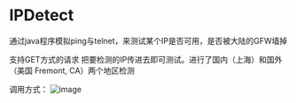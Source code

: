 # IPDetect

通过java程序模拟ping与telnet，来测试某个IP是否可用，是否被大陆的GFW墙掉

支持GET方式的请求 把要检测的IP传进去即可测试。进行了国内（上海）和国外（美国 Fremont, CA）两个地区检测

调用方式：
![image](https://github.com/whaleal/IPDetect/assets/51317079/0fc4d7dc-701d-481d-8be0-ccef94a846c1)



